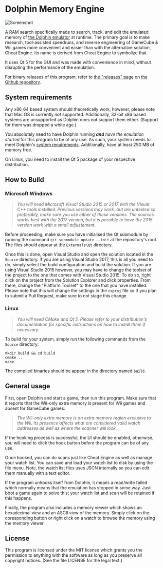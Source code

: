 # Dolphin Memory Engine

![Screenshot](https://raw.githubusercontent.com/aldelaro5/Dolphin-memory-engine/master/Docs/screenshot.png)

A RAM search specifically made to search, track, and edit the emulated memory of [the Dolphin emulator](https://github.com/dolphin-emu/dolphin) at runtime. The primary goal is to make research, tool-assisted speedruns, and reverse engineering of GameCube & Wii games more convenient and easier than with the alternative solution, Cheat Engine. Its name is derived from Cheat Engine to symbolize that.

It uses Qt 5 for the GUI and was made with convenience in mind, without disrupting the performance of the emulation.

For binary releases of this program, refer to [the "releases" page](https://github.com/aldelaro5/Dolphin-memory-engine/releases) on [the Github repository](https://github.com/aldelaro5/Dolphin-memory-engine).


## System requirements
Any x86_64 based system should theoretically work, however, please note that Mac OS is currently _not_ supported. Additionally, 32-bit x86 based systems are unsupported as Dolphin does not support them either. (Support for them was dropped a while ago.)

You absolutely need to have Dolphin running ***and*** _have the emulation started_ for this program to be of any use. As such, your system needs to meet Dolphin's [system requirements](https://github.com/dolphin-emu/dolphin#system-requirements). Additionally, have at least 250 MB of memory free.

On Linux, you need to install the Qt 5 package of your respective distribution.


## How to Build
### Microsoft Windows
> *You will need Microsoft Visual Studio 2015 or 2017 with the Visual C++ tools installed.  Previous versions may work, but are untested so preferably, make sure you use either of these versions.  The sources works best with the 2017 version, but it is possible to have the 2015 version work with a small adjustement.*

Before proceeding, make sure you have initialised the Qt submodule by running the command `git submodule update --init` at the repository's root.  The files should appear at the `Externals\Qt` directory.

Once this is done, open Visual Studio and open the solution located in the `Source` directory.  If you are using Visual Studio 2017, this is all you need to do, simply select the build configuration and build the solution.  If you are using Visual Studio 2015 however, you may have to change the toolset of the project to the one that comes with Visual Studio 2015.  To do so, right click on the project from the Solution Explorer and click properties.  From there, change the "Platform Toolset" to the one that you have installed.  Please note that this will change the settings in the `cxproj` file so if you plan to submit a Pull Request, make sure to not stage this change.


### Linux
> _You will need CMake and Qt 5. Please refer to your distribution's documentation for specific instructions on how to install them if necessary._

To build for your system, simply run the following commands from the `Source` directory:

	mkdir build && cd build
	cmake ..
	make

The compiled binaries should be appear in the directory named `build`.


## General usage
First, open Dolphin and start a game, then run this program. Make sure that it reports that the Wii-only extra memory is present for Wii games and absent for GameCube games.

>_The Wii-only extra memory is an extra memory region exclusive to the Wii. Its presence affects what are considered valid watch addresses as well as where the scanner will look._

If the hooking process is successful, the UI should be enabled, otherwise, you will need to click the hook button before the program can be of any use.

Once hooked, you can do scans just like Cheat Engine as well as manage your watch list. You can save and load your watch list to disk by using the file menu. Note, the watch list files uses JSON internally so you can edit them manually with a text editor.

If the program unhooks itself from Dolphin, it means a read/write failed which normally means that the emulation has stopped in some way. Just boot a game again to solve this; your watch list and scan will be retained if this happens.

Finally, the program also includes a memory viewer which shows an hexadecimal view and an ASCII view of the memory.  Simply click on the coresponding button or right click on a watch to browse the memory using the memory viewer.


## License
This program is licensed under the MIT license which grants you the permission to anything with the software as long as you preserve all copyright notices. (See the file LICENSE for the legal text.)
